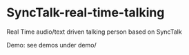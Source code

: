 # SyncTalk-real-time-talking
Real Time audio/text driven talking person based on SyncTalk

Demo: see demos under demo/
